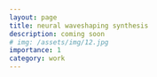```yaml
---
layout: page
title: neural waveshaping synthesis
description: coming soon
# img: /assets/img/12.jpg
importance: 1
category: work
---
```



